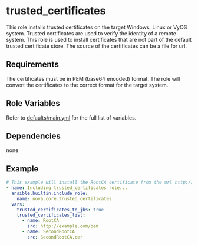 # trusted_certificates

This role installs trusted certificates on the target Windows, Linux or VyOS system. Trusted certificates are used to verify the identity of a remote system. This role is used to install certificates that are not part of the default trusted certificate store. The source of the certificates can be a file for url.

## Requirements

The certificates must be in PEM (base64 encoded) format. The role will convert the certificates to the correct format for the target system.

## Role Variables

Refer to [defaults/main.yml](https://github.com/novateams/nova.core/blob/main/nova/core/roles/trusted_certificates/defaults/main.yml) for the full list of variables.

## Dependencies

none

## Example

```yaml
# This example will install the RootCA certificate from the url http://example.com/pem and the SecondRootCA certificate from the local file SecondRootCA.cer. The certificates will also be added to the Java truststore.
- name: Including trusted_certificates role...
  ansible.builtin.include_role:
    name: nova.core.trusted_certificates
  vars:
    trusted_certificates_to_jks: true
    trusted_certificates_list:
      - name: RootCA
        src: http://example.com/pem
      - name: SecondRootCA
        src: SecondRootCA.cer
```
